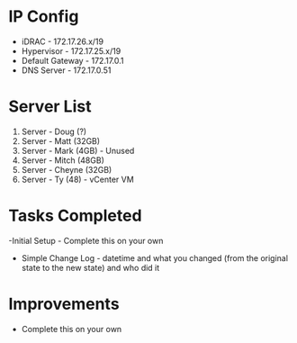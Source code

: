 # IP Config

- iDRAC - 172.17.26.x/19
- Hypervisor - 172.17.25.x/19
- Default Gateway - 172.17.0.1
- DNS Server - 172.17.0.51

# Server List

1. Server - Doug (?)
2. Server - Matt (32GB)
3. Server - Mark (4GB) - Unused
4. Server - Mitch (48GB)
5. Server - Cheyne (32GB)
6. Server - Ty (48) - vCenter VM

# Tasks Completed

-Initial Setup - Complete this on your own
- Simple Change Log - datetime and what you changed (from the original state to the new state) and who did it

# Improvements
- Complete this on your own
